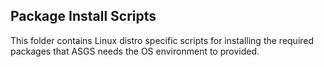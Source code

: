 ## Package Install Scripts

This folder contains Linux distro specific scripts for installing the required
packages that ASGS needs the OS environment to provided.
